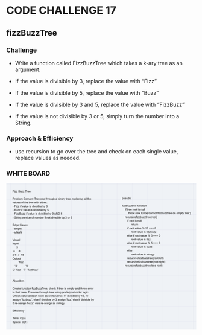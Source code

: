 # CODE CHALLENGE 17
## fizzBuzzTree

### Challenge
- Write a function called FizzBuzzTree which takes a k-ary tree as an argument.

- If the value is divisible by 3, replace the value with “Fizz”
- If the value is divisible by 5, replace the value with “Buzz”
- If the value is divisible by 3 and 5, replace the value with “FizzBuzz”
- If the value is not divisible by 3 or 5, simply turn the number into a String.

### Approach & Efficiency
- use recursion to go over the tree and check on each single value, replace values as needed.

### WHITE BOARD
![fizzBuzz](../../assets/fizzBuzz.png)